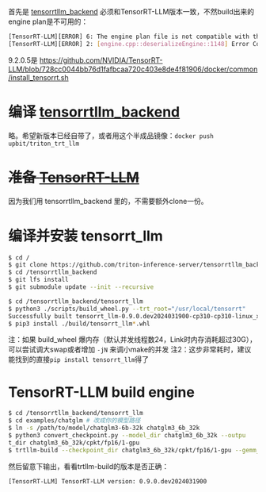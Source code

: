 首先是 [tensorrtllm_backend](https://github.com/triton-inference-server/tensorrtllm_backend) 必须和TensorRT-LLM版本一致，不然build出来的engine plan是不可用的：
```bash
[TensorRT-LLM][ERROR] 6: The engine plan file is not compatible with this version of TensorRT, expecting library version 9.2.0.5 got 9.3.0.1, please rebuild.
[TensorRT-LLM][ERROR] 2: [engine.cpp::deserializeEngine::1148] Error Code 2: Internal Error (Assertion engine->deserialize(start, size, allocator, runtime) failed. )
```

9.2.0.5是 https://github.com/NVIDIA/TensorRT-LLM/blob/728cc0044bb76d1fafbcaa720c403e8de4f81906/docker/common/install_tensorrt.sh

# 编译 [tensorrtllm_backend](https://github.com/triton-inference-server/tensorrtllm_backend)

略。希望新版本已经自带了，或者用这个半成品镜像：`docker push upbit/triton_trt_llm`

# ~~准备 [TensorRT-LLM](https://github.com/NVIDIA/TensorRT-LLM)~~

因为我们用 tensorrtllm_backend 里的，不需要额外clone一份。

# 编译并安装 tensorrt_llm

```bash
$ cd /
$ git clone https://github.com/triton-inference-server/tensorrtllm_backend
$ cd /tensorrtllm_backend
$ git lfs install
$ git submodule update --init --recursive

$ cd /tensorrtllm_backend/tensorrt_llm
$ python3 ./scripts/build_wheel.py --trt_root="/usr/local/tensorrt"
Successfully built tensorrt_llm-0.9.0.dev2024031900-cp310-cp310-linux_x86_64.whl
$ pip3 install ./build/tensorrt_llm*.whl
```
注：如果 build_wheel 爆内存（默认并发线程数24，Link时内存消耗超过30G），可以尝试调大swap或者增加 `-jN` 来调小make的并发
注2：这步非常耗时，建议能找到的直接`pip install tensorrt_llm`得了

# TensorRT-LLM build engine

```bash
$ cd /tensorrtllm_backend/tensorrt_llm
$ cd examples/chatglm # 改成你的模型路径
$ ln -s /path/to/model/chatglm3-6b-32k chatglm3_6b_32k
$ python3 convert_checkpoint.py --model_dir chatglm3_6b_32k --outpu
t_dir chatglm3_6b_32k/cpkt/fp16/1-gpu
$ trtllm-build --checkpoint_dir chatglm3_6b_32k/cpkt/fp16/1-gpu --gemm_plugin float16 --output_dir chatglm3_6b_32k/engine/fp16/1-gpu
```
然后留意下输出，看看trtllm-build的版本是否正确：

`[TensorRT-LLM] TensorRT-LLM version: 0.9.0.dev2024031900`


